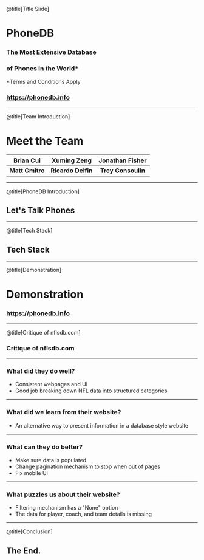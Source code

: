 @title[Title Slide]

# PhoneDB
### The Most Extensive Database
### of Phones in the World*
\*Terms and Conditions Apply

### https://phonedb.info

---

@title[Team Introduction]

# Meet the Team
|  **Brian Cui**  |   **Xuming Zeng**  | **Jonathan Fisher** |
|:---------------:|:------------------:|:-------------------:|
| **Matt Gmitro** | **Ricardo Delfin** |  **Trey Gonsoulin** |

---

@title[PhoneDB Introduction]

## Let's Talk Phones

---

@title[Tech Stack]

## Tech Stack

---

@title[Demonstration]

# Demonstration
### https://phonedb.info

---

@title[Critique of nflsdb.com]
### Critique of nflsdb.com

---

### What did they do well?
 - Consistent webpages and UI
 - Good job breaking down NFL data into structured categories

---

### What did we learn from their website?
 - An alternative way to present information in a database style website

---

### What can they do better?
 - Make sure data is populated 
 - Change pagination mechanism to stop when out of pages
 - Fix mobile UI

---

### What puzzles us about their website? 
 - Filtering mechanism has a "None" option
 - The data for player, coach, and team details is missing

---

@title[Conclusion]

## The End.
